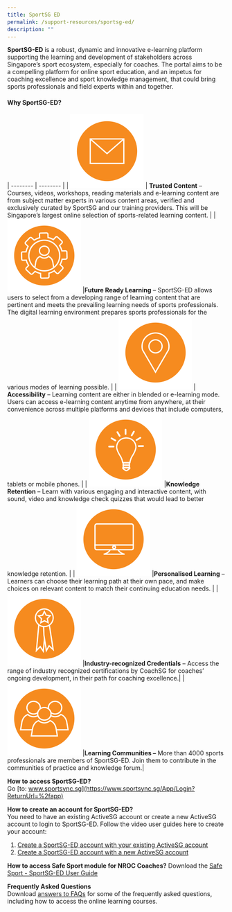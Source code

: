 ```yaml
---
title: SportSG ED
permalink: /support-resources/sportsg-ed/
description: ""
---
```

**SportSG-ED** is a robust, dynamic and innovative e-learning platform supporting the learning and development of stakeholders across Singapore’s sport ecosystem, especially for coaches. The portal aims to be a compelling platform for online sport education, and an impetus for coaching excellence and sport knowledge management, that could bring sports professionals and field experts within and together.

#### **Why SportSG-ED?**

| -------- | -------- | 
| ![](/images/Support/Sport%20Ed/img1.png)     | **Trusted Content** – Courses, videos, workshops, reading materials and e-learning content are from subject matter experts in various content areas, verified and exclusively curated by SportSG and our training providers. This will be Singapore’s largest online selection of sports-related learning content.     | 
| ![](/images/Support/Sport%20Ed/img2.png)     |**Future Ready Learning** – SportSG-ED allows users to select from a developing range of learning content that are pertinent and meets the prevailing learning needs of sports professionals. The digital learning environment prepares sports professionals for the various modes of learning possible. | 
| ![](/images/Support/Sport%20Ed/img3.png)     | **Accessibility** – Learning content are either in blended or e-learning mode. Users can access e-learning content anytime from anywhere, at their convenience across multiple platforms and devices that include computers, tablets or mobile phones. | 
| ![](/images/Support/Sport%20Ed/img4.png)     |**Knowledge Retention** – Learn with various engaging and interactive content, with sound, video and knowledge check quizzes that would lead to better knowledge retention. | 
| ![](/images/Support/Sport%20Ed/img5.png)     |**Personalised Learning** – Learners can choose their learning path at their own pace, and make choices on relevant content to match their continuing education needs. | 
| ![](/images/Support/Sport%20Ed/img6.png)     |**Industry-recognized Credentials** – Access the range of industry recognized certifications by CoachSG for coaches’ ongoing development, in their path for coaching excellence.| 
| ![](/images/Support/Sport%20Ed/img7.png)     |**Learning Communities –** More than 4000 sports professionals are members of SportSG-ED. Join them to contribute in the communities of practice and knowledge forum.| 

**How to access SportSG-ED?**
<br>Go [to: www.sportsync.sg](https://www.sportsync.sg/App/Login?ReturnUrl=%2fapp)

**How to create an account for SportSG-ED?**
<br>
You need to have an existing ActiveSG account or create a new ActiveSG account to login to SportSG-ED. Follow the video user guides here to create your account:  

1. [Create a SportSG-ED account with your existing ActiveSG account](https://youtu.be/VDCeOSPZ2-E)
2. [Create a SportSG-ED account with a new ActiveSG account](https://youtu.be/QxOGlmJd8BA)

**How to access Safe Sport module for NROC Coaches?**
Download the [Safe Sport - SportSG-ED User Guide](/files/Support/SportSG%20ED/Safe%20Sport%20-%20SportSG-ED%20User%20Guide.pdf)

**Frequently Asked Questions**
<br>
Download [answers to FAQs](/files/Support/SportSG%20ED/SportSG-ED_FAQs.pdf) for some of the frequently asked questions, including how to access the online learning courses.